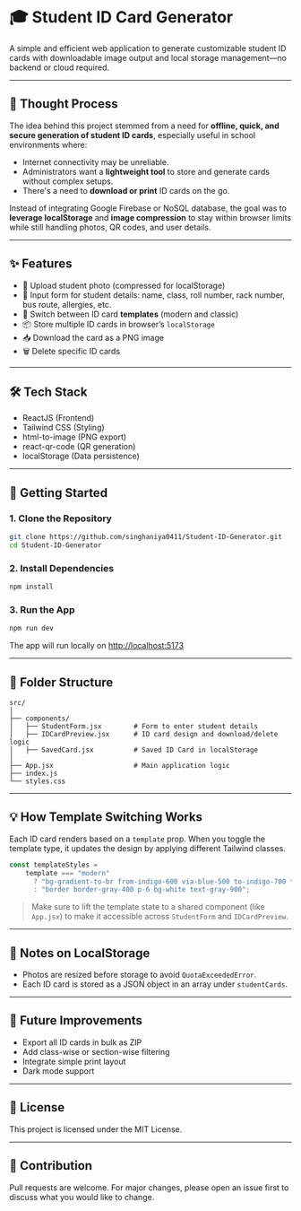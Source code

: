 # 🎓 Student ID Card Generator

A simple and efficient web application to generate customizable student ID cards with downloadable image output and local storage management—no backend or cloud required.

---

## 🧠 Thought Process

The idea behind this project stemmed from a need for **offline, quick, and secure generation of student ID cards**, especially useful in school environments where:

- Internet connectivity may be unreliable.
- Administrators want a **lightweight tool** to store and generate cards without complex setups.
- There's a need to **download or print** ID cards on the go.

Instead of integrating Google Firebase or NoSQL database, the goal was to **leverage localStorage** and **image compression** to stay within browser limits while still handling photos, QR codes, and user details.

---

## ✨ Features

- 📸 Upload student photo (compressed for localStorage)
- 🧾 Input form for student details: name, class, roll number, rack number, bus route, allergies, etc.
- 🎨 Switch between ID card **templates** (modern and classic)
- 📦 Store multiple ID cards in browser’s `localStorage`
- 📥 Download the card as a PNG image
- 🗑️ Delete specific ID cards
---

## 🛠️ Tech Stack

- ReactJS (Frontend)
- Tailwind CSS (Styling)
- html-to-image (PNG export)
- react-qr-code (QR generation)
- localStorage (Data persistence)

---

## 🚀 Getting Started

### 1. Clone the Repository

```bash
git clone https://github.com/singhaniya0411/Student-ID-Generator.git
cd Student-ID-Generator
```

### 2. Install Dependencies

```bash
npm install
```

### 3. Run the App

```bash
npm run dev
```

The app will run locally on [http://localhost:5173](http://localhost:5173)

---

## 📂 Folder Structure

```
src/
│
├── components/
│   ├── StudentForm.jsx        # Form to enter student details
│   ├── IDCardPreview.jsx      # ID card design and download/delete logic
│   ├── SavedCard.jsx          # Saved ID Card in localStorage
│
├── App.jsx                    # Main application logic
├── index.js
└── styles.css
```

---

## 💡 How Template Switching Works

Each ID card renders based on a `template` prop. When you toggle the template type, it updates the design by applying different Tailwind classes.

```js
const templateStyles =
    template === "modern"
      ? "bg-gradient-to-br from-indigo-600 via-blue-500 to-indigo-700 text-white border border-          white shadow-xl"
      : "border border-gray-400 p-6 bg-white text-gray-900";
```

> Make sure to lift the template state to a shared component (like `App.jsx`) to make it accessible across `StudentForm` and `IDCardPreview`.

---

## 🔐 Notes on LocalStorage

- Photos are resized before storage to avoid `QuotaExceededError`.
- Each ID card is stored as a JSON object in an array under `studentCards`.

---

## 🧹 Future Improvements

- Export all ID cards in bulk as ZIP
- Add class-wise or section-wise filtering
- Integrate simple print layout
- Dark mode support

---

## 📜 License

This project is licensed under the MIT License.

---

## 🤝 Contribution

Pull requests are welcome. For major changes, please open an issue first to discuss what you would like to change.
